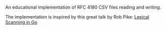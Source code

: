 An educational implementation of RFC 4180 CSV files reading and writing.

The implementation is inspired by this great talk by Rob Pike: [Lexical Scanning in Go](https://go.dev/talks/2011/lex.slide#1)